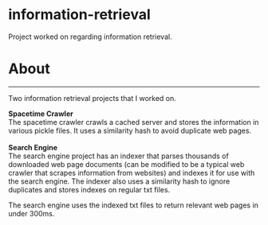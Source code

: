 # information-retrieval
Project worked on regarding information retrieval.


# About
-----------------------------------

Two information retrieval projects that I worked on. 


**Spacetime Crawler**
<br>
The spacetime crawler crawls a cached server and stores the information in various pickle files. It uses a similarity hash to 
avoid duplicate web pages.
<br><br>
**Search Engine**
<br>
The search engine project has an indexer that parses thousands of downloaded web page documents (can be modified to be a typical 
web crawler that scrapes information from websites) and indexes it for use with the search engine. The indexer also uses a
similarity hash to ignore duplicates and stores indexes on regular txt files. 

The search engine uses the indexed txt files to return relevant web pages in under 300ms.

